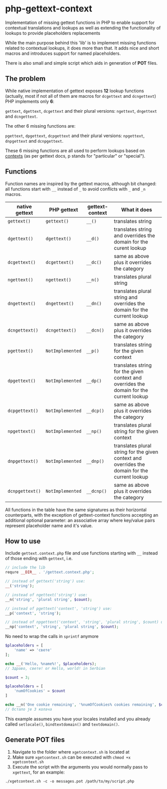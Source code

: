 # php-gettext-context
Implementation of missing gettext functions in PHP to enable support for contextual translations and lookups as well as extending the functionality of lookups to provide placeholders replacements

While the main purpose behind this 'lib' is to implement missing functions related to contextual lookups, it does more than that. It adds nice and short macros and introduces support for named placeholders.

There is also small and simple script which aids in generation of **POT** files.

## The problem
While native implementation of gettext exposes **12** lookup functions (actually, most if not all of them are macros for `dcgettext` and `dcngettext`) PHP implements only **6**:

`gettext`, `dgettext`, `dcgettext`
and their plural versions: `ngettext`, `dngettext` and `dcngettext`.

The other 6 missing functions are:

`pgettext`, `dpgettext`, `dcpgettext`
and their plural versions: `npgettext`, `dnpgettext` and `dcnpgettext`.

These 6 missing functions are all used to perform lookups based on [contexts](https://www.gnu.org/software/gettext/manual/html_node/Contexts.html) (as per gettext docs, p stands for "particular" or "special").

## Functions
Function names are inspired by the gettext macros, although bit changed:
all functions start with `__` instead of `_` to avoid conflicts with `_` and `_n` macros.

| native gettext   | PHP gettext      | gettext-context | What it does                         |
| ---------------- | ---------------- | --------------- | ------------------------------------ |
| `gettext()`      | `gettext()`      | `__()`          | translates string                    |
| `dgettext()`     | `dgettext()`     | `__d()`         | translates string and overrides the domain for the curent lookup |
| `dcgettext()`    | `dcgettext()`    | `__dc()`        | same as above plus it overrides the category |
| `ngettext()`     | `ngettext()`     | `__n()`         | translates plural string |
| `dngettext()`    | `dngettext()`    | `__dn()`        | translates plural string and overrides the domain for the current lookup |
| `dcngettext()`   | `dcngettext()`   | `__dcn()`       | same as above plus it overrides the category |
| `pgettext()`     | `NotImplemented` | `__p()`         | translates string for the given context
| `dpgettext()`    | `NotImplemented` | `__dp()`        | translates string for the given context and overrides the domain for the current lookup |
| `dcpgettext()`   | `NotImplemented` | `__dcp()`       | same as above plus it overrides the category |
| `npgettext()`    | `NotImplemented` | `__np()`        | translates plural string for the given context |
| `dnpgettext()`   | `NotImplemented` | `__dnp()`       | translates plural string for the given context and overrides the domain for the current lookup |
| `dcnpgettext()`  | `NotImplemented` | `__dcnp()`      | same as above plus it overrides the category |

All functions in the table have the same signatures as their horizontal counterparts, with the exception of gettext-context functions accepting an additional optional parameter: an associative array where key/value pairs represent placeholder name and it's value.

## How to use
Include `gettext.context.php` file and use functions starting with `__` instead of those ending with `gettext`, i.e.
```php
// include the lib
requre __DIR__ . '/gettext.context.php';

// instead of gettext('string') use:
__('string');

// instead of ngettext('string') use:
__n('string', 'plural string', $count);

// instead of pgettext('context', 'string') use:
__p('context', 'string');

// instead of npgettext('context', 'string', 'plural string', $count) use:
__np('context', 'string', 'plural string', $count);
```
No need to wrap the calls in `sprintf` anymore
```php
$placeholders = [
    'name' => 'свете'
];

echo __('Hello, %name%!', $placeholders);
// Здраво, свете! or Hello, world! in Serbian
```
```php
$count = 3;

$placeholders = [
    'numOfCookies' = $count
]

echo __n('One cookie remaining', '%numOfCookies% cookies remaining', $count, $placeholders);
// Остало је 3 колача
```
This example assumes you have your locales installed and you already called `setlocale()`, `bindtextdomain()` and `textdomain()`.

## Generate POT files
1. Navigate to the folder where `xgetcontext.sh` is located at
2. Make sure `xgetcontext.sh` can be executed with `chmod +x xgetcontext.sh`
3. Execute the script with the arguments you would normally pass to `xgettext`, for an example:
```
./xgetcontext.sh -c -o messages.pot /path/to/my/script.php
```
